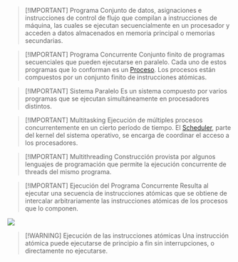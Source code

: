 > [!IMPORTANT] Programa
> Conjunto de datos, asignaciones e instrucciones de control de flujo que compilan a instrucciones de máquina, las cuales se ejecutan secuencialmente en un procesador y acceden a datos almacenados en memoria principal o memorias secundarias.


> [!IMPORTANT] Programa Concurrente
> Conjunto finito de programas secuenciales que pueden ejecutarse en paralelo. 
> Cada uno de estos programas que lo conforman es un [Proceso](Sistemas%20Operativos/Proceso.md).
> Los procesos están compuestos por un conjunto finito de instrucciones atómicas.


> [!IMPORTANT] Sistema Paralelo
> Es un sistema compuesto por varios programas que se ejecutan simultáneamente en procesadores distintos.


> [!IMPORTANT] Multitasking
> Ejecución de múltiples procesos concurrentemente en un cierto período de tiempo. El [Scheduler](Sistemas%20Operativos/Scheduler.md), parte del kernel del sistema operativo, se encarga de coordinar el acceso a los procesadores.


> [!IMPORTANT] Multithreading
> Construcción provista por algunos lenguajes de programación que permite la ejecución concurrente de threads del mismo programa.


> [!IMPORTANT] Ejecución del Programa Concurrente
> Resulta al ejecutar una secuencia de instrucciones atómicas que se obtiene de intercalar arbitrariamente las instrucciones atómicas de los procesos que lo componen.

![](Programación%20Concurrente/img/Pasted%20image%2020240929114224.png)

> [!WARNING] Ejecución de las instrucciones atómicas
> Una instrucción atómica puede ejecutarse de principio a fin sin interrupciones, o directamente no ejecutarse. 
